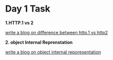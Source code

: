 # Day 1 Task
**1.HTTP.1 vs 2**

[write a blog on difference between http.1 vs http2](https://docs.google.com/document/d/1QznT1zM4mI6dG0TODx5Xjs1GquMoSHO3xZ1USDnVM-w/preview)

 **2. object Internal Reprenstation**

[write a blog on object internal reporesentation](https://docs.google.com/document/d/1QznT1zM4mI6dG0TODx5Xjs1GquMoSHO3xZ1USDnVM-w/preview)